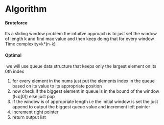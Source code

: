 # Algorithm
#### Bruteforce
Its a sliding window problem the intuitve approach is to just set the window of length k and find max value and then keep doing that for  every window
​
Time complexity=k*(n-k)
​
#### Optimal
​
we will use queue data structure that keeps only the largest element on its 0th index
1. for every element in the nums just put the elements index in the queue based on its value to its appropriate position
2. now check if the biggest element in queue is in the bound of the window (l<q[0]) else just pop
3. if the window is of appropriate length i.e the initial window is set the just append to output the biggest queue value and increment left pointer
4. increment right pointer
5. return output list
​